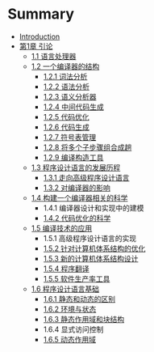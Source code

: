 # Summary

* [Introduction](README.md)
* [第1章 引论](chapter1.md)
  * [1.1 语言处理器](11-yu-yan-chu-li-qi.md)
  * [1.2 一个编译器的结构](12-yi-ge-bian-yi-qi-de-jie-gou.md)
    * [1.2.1 词法分析](12-yi-ge-bian-yi-qi-de-jie-gou/121-yu-fa-fen-xi.md)
    * [1.2.2 语法分析](12-yi-ge-bian-yi-qi-de-jie-gou/122-yu-fa-fen-xi.md)
    * [1.2.3 语义分析器](11-yu-yan-chu-li-qi/123-yu-yi-fen-xi-qi.md)
    * [1.2.4 中间代码生成](12-yi-ge-bian-yi-qi-de-jie-gou/124-zhong-jian-dai-ma-sheng-cheng.md)
    * [1.2.5 代码优化](12-yi-ge-bian-yi-qi-de-jie-gou/125-dai-ma-you-hua.md)
    * [1.2.6 代码生成](12-yi-ge-bian-yi-qi-de-jie-gou/126-dai-ma-sheng-cheng.md)
    * [1.2.7 符号表管理](12-yi-ge-bian-yi-qi-de-jie-gou/127-fu-hao-biao-guan-li.md)
    * [1.2.8 将多个子步骤组合成趟](12-yi-ge-bian-yi-qi-de-jie-gou/128-jiang-duo-ge-zi-bu-zou-zu-he-cheng-tang.md)
    * [1.2.9 编译构造工具](12-yi-ge-bian-yi-qi-de-jie-gou/129-bian-yi-gou-zao-gong-ju.md)
  * [1.3 程序设计语言的发展历程](13-cheng-xu-she-ji-yu-yan-de-fa-zhan-li-cheng.md)
    * [1.3.1 走向高级程序设计语言](13-cheng-xu-she-ji-yu-yan-de-fa-zhan-li-cheng/131-zou-xiang-gao-ji-cheng-xu-she-ji-yu-yan.md)
    * [1.3.2 对编译器的影响](13-cheng-xu-she-ji-yu-yan-de-fa-zhan-li-cheng/132-dui-bian-yi-qi-de-ying-xiang.md)
  * [1.4 构建一个编译器相关的科学](14-gou-jian-yi-ge-bian-yi-qi-xiang-guan-de-ke-xue.md)
    * 1.4.1 编译器设计和实现中的建模
    * [1.4.2 代码优化的科学](14-gou-jian-yi-ge-bian-yi-qi-xiang-guan-de-ke-xue/142-dai-ma-you-hua-de-ke-xue.md)
  * [1.5 编译技术的应用](15-bian-yi-ji-zhu-de-ying-yong.md)
    * 1.5.1 高级程序设计语言的实现
    * [1.5.2 针对计算机体系结构的优化](15-bian-yi-ji-zhu-de-ying-yong/152-zhen-dui-ji-suan-ji-ti-xi-jie-gou-de-you-hua.md)
    * [1.5.3 新的计算机体系结构设计](15-bian-yi-ji-zhu-de-ying-yong/153-xin-de-ji-suan-ji-ti-xi-jie-gou-she-ji.md)
    * [1.5.4 程序翻译](15-bian-yi-ji-zhu-de-ying-yong/154-cheng-xu-fan-yi.md)
    * [1.5.5 软件生产率工具](15-bian-yi-ji-zhu-de-ying-yong/155-ruan-jian-sheng-chan-lv-gong-ju.md)
  * [1.6 程序设计语言基础](16-cheng-xu-she-ji-yu-yan-ji-chu.md)
    * [1.6.1 静态和动态的区别](16-cheng-xu-she-ji-yu-yan-ji-chu/161-jing-tai-he-dong-tai-de-qu-bie.md)
    * [1.6.2 环境与状态](16-cheng-xu-she-ji-yu-yan-ji-chu/162-huan-jing-yu-zhuang-tai.md)
    * [1.6.3 静态作用域和块结构](16-cheng-xu-she-ji-yu-yan-ji-chu/163-jing-tai-zuo-yong-yu-he-kuai-jie-gou.md)
    * 1.6.4 显式访问控制
    * [1.6.5 动态作用域](16-cheng-xu-she-ji-yu-yan-ji-chu/165-dong-tai-zuo-yong-yu.md)

